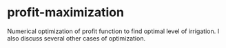 # profit-maximization
Numerical optimization of profit function to find optimal level of irrigation. I also discuss several other cases of optimization.
